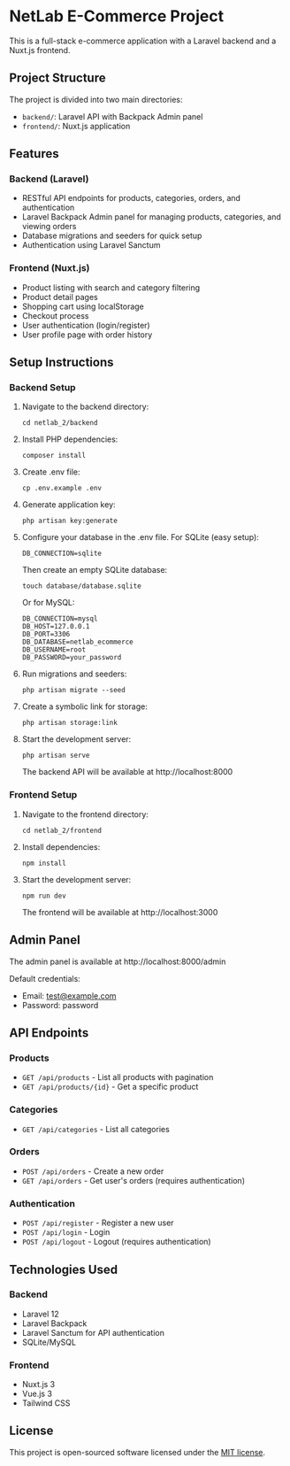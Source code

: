 # NetLab E-Commerce Project

This is a full-stack e-commerce application with a Laravel backend and a Nuxt.js frontend.

## Project Structure

The project is divided into two main directories:

- `backend/`: Laravel API with Backpack Admin panel
- `frontend/`: Nuxt.js application

## Features

### Backend (Laravel)

- RESTful API endpoints for products, categories, orders, and authentication
- Laravel Backpack Admin panel for managing products, categories, and viewing orders
- Database migrations and seeders for quick setup
- Authentication using Laravel Sanctum

### Frontend (Nuxt.js)

- Product listing with search and category filtering
- Product detail pages
- Shopping cart using localStorage
- Checkout process
- User authentication (login/register)
- User profile page with order history

## Setup Instructions

### Backend Setup

1. Navigate to the backend directory:
   ```
   cd netlab_2/backend
   ```

2. Install PHP dependencies:
   ```
   composer install
   ```

3. Create .env file:
   ```
   cp .env.example .env
   ```

4. Generate application key:
   ```
   php artisan key:generate
   ```

5. Configure your database in the .env file. For SQLite (easy setup):
   ```
   DB_CONNECTION=sqlite
   ```
   Then create an empty SQLite database:
   ```
   touch database/database.sqlite
   ```

   Or for MySQL:
   ```
   DB_CONNECTION=mysql
   DB_HOST=127.0.0.1
   DB_PORT=3306
   DB_DATABASE=netlab_ecommerce
   DB_USERNAME=root
   DB_PASSWORD=your_password
   ```

6. Run migrations and seeders:
   ```
   php artisan migrate --seed
   ```

7. Create a symbolic link for storage:
   ```
   php artisan storage:link
   ```

8. Start the development server:
   ```
   php artisan serve
   ```
   The backend API will be available at http://localhost:8000

### Frontend Setup

1. Navigate to the frontend directory:
   ```
   cd netlab_2/frontend
   ```

2. Install dependencies:
   ```
   npm install
   ```

3. Start the development server:
   ```
   npm run dev
   ```
   The frontend will be available at http://localhost:3000

## Admin Panel

The admin panel is available at http://localhost:8000/admin

Default credentials:
- Email: test@example.com
- Password: password

## API Endpoints

### Products
- `GET /api/products` - List all products with pagination
- `GET /api/products/{id}` - Get a specific product

### Categories
- `GET /api/categories` - List all categories

### Orders
- `POST /api/orders` - Create a new order
- `GET /api/orders` - Get user's orders (requires authentication)

### Authentication
- `POST /api/register` - Register a new user
- `POST /api/login` - Login
- `POST /api/logout` - Logout (requires authentication)

## Technologies Used

### Backend
- Laravel 12
- Laravel Backpack
- Laravel Sanctum for API authentication
- SQLite/MySQL

### Frontend
- Nuxt.js 3
- Vue.js 3
- Tailwind CSS

## License

This project is open-sourced software licensed under the [MIT license](https://opensource.org/licenses/MIT).